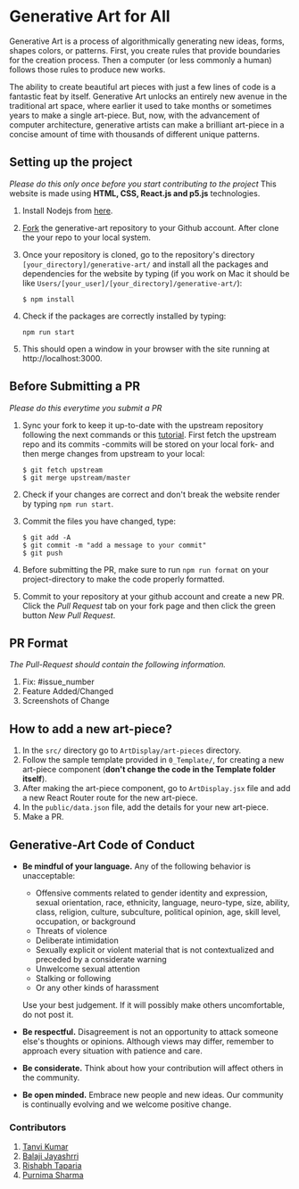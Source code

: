 # Generative Art for All

Generative Art is a process of algorithmically generating new ideas, forms, shapes colors, or patterns. First, you create rules that provide boundaries for the creation process. Then a computer (or less commonly a human) follows those rules to produce new works.

The ability to create beautiful art pieces with just a few lines of code is a fantastic feat by itself. Generative Art unlocks an entirely new avenue in the traditional art space, where earlier it used to take months or sometimes years to make a single art-piece. But, now, with the advancement of computer architecture, generative artists can make a brilliant art-piece in a concise amount of time with thousands of different unique patterns.

## Setting up the project

<em>Please do this only once before you start contributing to the project</em>
This website is made using **HTML, CSS, React.js and p5.js** technologies.

1. Install Nodejs from [here](https://nodejs.org/en/download/).
2. [Fork](https://help.github.com/articles/fork-a-repo/) the generative-art repository to your Github account. After clone the your repo to your local system.
3. Once your repository is cloned, go to the repository's directory `[your_directory]/generative-art/` and install all the packages and dependencies for the website by typing (if you work on Mac it should be like `Users/[your_user]/[your_directory]/generative-art/`):

   ```
   $ npm install
   ```

4. Check if the packages are correctly installed by typing:

   ```
   npm run start
   ```

5. This should open a window in your browser with the site running at http://localhost:3000.

## Before Submitting a PR

<em>Please do this everytime you submit a PR</em>

1. Sync your fork to keep it up-to-date with the upstream repository following the next commands or this [tutorial](https://help.github.com/articles/syncing-a-fork/). First fetch the upstream repo and its commits -commits will be stored on your local fork- and then merge changes from upstream to your local:

   ```
   $ git fetch upstream
   $ git merge upstream/master
   ```

2. Check if your changes are correct and don't break the website render by typing `npm run start`.
3. Commit the files you have changed, type:

   ```
   $ git add -A
   $ git commit -m "add a message to your commit"
   $ git push
   ```

4. Before submitting the PR, make sure to run `npm run format` on your project-directory to make the code properly formatted.
5. Commit to your repository at your github account and create a new PR. Click the _Pull Request_ tab on your fork page and then click the green button _New Pull Request_.

## PR Format

_The Pull-Request should contain the following information._

1. Fix: #issue_number
2. Feature Added/Changed
3. Screenshots of Change

## How to add a new art-piece?
1. In the `src/` directory go to `ArtDisplay/art-pieces` directory.
2. Follow the sample template provided in `0_Template/`, for creating a new art-piece component (**don't change the code in the Template folder itself**).
3. After making the art-piece component, go to `ArtDisplay.jsx` file and add a new React Router route for the new art-piece.
4. In the `public/data.json` file, add the details for your new art-piece.
5. Make a PR.

## Generative-Art Code of Conduct

- **Be mindful of your language.** Any of the following behavior is unacceptable:

  - Offensive comments related to gender identity and expression, sexual orientation, race, ethnicity, language, neuro-type, size, ability, class, religion, culture, subculture, political opinion, age, skill level, occupation, or background
  - Threats of violence
  - Deliberate intimidation
  - Sexually explicit or violent material that is not contextualized and preceded by a considerate warning
  - Unwelcome sexual attention
  - Stalking or following
  - Or any other kinds of harassment

  Use your best judgement. If it will possibly make others uncomfortable, do not post it.

- **Be respectful.** Disagreement is not an opportunity to attack someone else's thoughts or opinions. Although views may differ, remember to approach every situation with patience and care.
- **Be considerate.** Think about how your contribution will affect others in the community.
- **Be open minded.** Embrace new people and new ideas. Our community is continually evolving and we welcome positive change.

### Contributors

1. [Tanvi Kumar](https://github.com/TanviKumar)
2. [Balaji Jayashrri](https://github.com/Jayashrri)
3. [Rishabh Taparia](https://github.com/rt1301)
4. [Purnima Sharma](https://github.com/purnima143)
